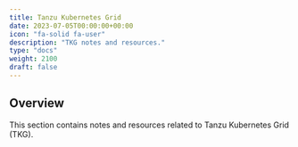 ```yaml
---
title: Tanzu Kubernetes Grid
date: 2023-07-05T00:00:00+00:00
icon: "fa-solid fa-user"
description: "TKG notes and resources."
type: "docs"
weight: 2100
draft: false
---
```


## Overview

This section contains notes and resources related to Tanzu Kubernetes Grid (TKG).
